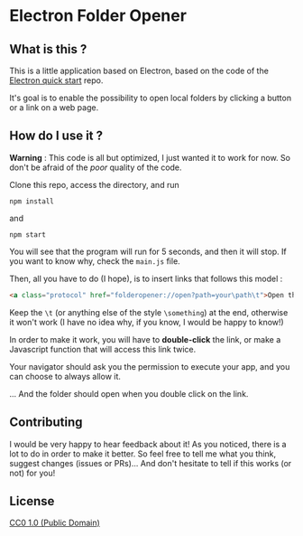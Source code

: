 # Electron Folder Opener

## What is this ?

This is a little application based on Electron, based on the code of the [Electron quick start](https://github.com/electron/electron-quick-start) repo.

It's goal is to enable the possibility to open local folders by clicking a button or a link on a web page.

## How do I use it ?

**Warning** : This code is all but optimized, I just wanted it to work for now. So don't be afraid of the *poor* quality of the code.

Clone this repo, access the directory, and run

`npm install`

and

`npm start`

You will see that the program will run for 5 seconds, and then it will stop. If you want to know why, check the `main.js` file.

Then, all you have to do (I hope), is to insert links that follows this model :

``` html
<a class="protocol" href="folderopener://open?path=your\path\t">Open this!</a>
```

Keep the `\t` (or anything else of the style `\something`) at the end, otherwise it won't work (I have no idea why, if you know, I would be happy to know!)

In order to make it work, you will have to **double-click** the link, or make a Javascript function that will access this link twice.

Your navigator should ask you the permission to execute your app, and you can choose to always allow it.

... And the folder should open when you double click on the link.

## Contributing

I would be very happy to hear feedback about it! As you noticed, there is a lot to do in order to make it better. So feel free to tell me what you think, suggest changes (issues or PRs)... And don't hesitate to tell if this works (or not) for you! 

## License

[CC0 1.0 (Public Domain)](LICENSE.md)
